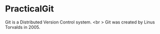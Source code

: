 # PracticalGit
Git is a Distributed Version Control system. <br \>
Git was created by Linus Torvalds in 2005.
